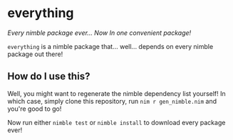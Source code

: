 # everything

*Every nimble package ever... Now In one convenient package!*

`everything` is a nimble package that... well... depends on every nimble package out there!

## How do I use this?

Well, you might want to regenerate the nimble dependency list yourself! In which case, simply clone this repository, run `nim r gen_nimble.nim` and you're good to go!

Now run either `nimble test` or `nimble install` to download every package ever!
